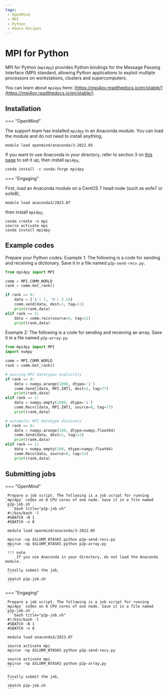 ```yaml
---
tags:
 - OpenMind
 - MPI
 - Python
 - Howto Recipes
---
```


# MPI for Python

MPI for Python (`mpi4py`) provides Python bindings for the Message Passing Interface (MPI) standard, allowing Python applications to exploit multiple processors on workstations, clusters and supercomputers.

You can learn about `mpi4py` here: [https://mpi4py.readthedocs.io/en/stable/](https://mpi4py.readthedocs.io/en/stable/).



## Installation 

=== "OpenMind"

The support team has installed `mpi4py` in an Anaconda module. You can load the module and do not need to install anything,
```
module load openmind/anaconda/3-2022.05
```

If you want to use Anaconda in your directory, refer to section 3 on [this page](https://github.mit.edu/MGHPCC/OpenMind/wiki/How-to-make-Python-ready-for-use%3F) to set it up, then install `mpi4py`, 
```
conda install -c conda-forge mpi4py
```

=== "Engaging"

First, load an Anaconda module on a CentOS 7 head node (such as eofe7 or eofe8),
```
module load anaconda3/2023.07
```
then install `mpi4py`, 
```
conda create -n mpi
source activate mpi
conda install mpi4py
```

## Example codes

Prepare your Python codes. Example 1: The following is a code for sending and receiving a dictionary. Save it in a file named `p2p-send-recv.py`.
```python title="p2p-send-recv.py"
from mpi4py import MPI

comm = MPI.COMM_WORLD
rank = comm.Get_rank()

if rank == 0:
    data = {'a': 7, 'b': 3.14}
    comm.send(data, dest=1, tag=11)
    print(rank,data)
elif rank == 1:
    data = comm.recv(source=0, tag=11)
    print(rank,data)
``` 

Example 2: The following is a code for sending and receiving an array. Save it in a file named `p2p-array.py`.
```python title="p2p-array.py"
from mpi4py import MPI
import numpy

comm = MPI.COMM_WORLD
rank = comm.Get_rank()

# passing MPI datatypes explicitly
if rank == 0:
    data = numpy.arange(1000, dtype='i')
    comm.Send([data, MPI.INT], dest=1, tag=77)
    print(rank,data)
elif rank == 1:
    data = numpy.empty(1000, dtype='i')
    comm.Recv([data, MPI.INT], source=0, tag=77)
    print(rank,data)

# automatic MPI datatype discovery
if rank == 0:
    data = numpy.arange(100, dtype=numpy.float64)
    comm.Send(data, dest=1, tag=13)
    print(rank,data)
elif rank == 1:
    data = numpy.empty(100, dtype=numpy.float64)
    comm.Recv(data, source=0, tag=13)
    print(rank,data)
```

## Submitting jobs

=== "OpenMind"

     Prepare a job script. The following is a job script for running `mpi4py` codes on 8 CPU cores of one node. Save it in a file named `p2p-job.sh`.
     ```bash title="p2p-job.sh"
     #!/bin/bash -l
     #SBATCH -N 1
     #SBATCH -n 8

     module load openmind/anaconda/3-2022.05

     mpirun -np $SLURM_NTASKS python p2p-send-recv.py
     mpirun -np $SLURM_NTASKS python p2p-array.py
     ```
     !!! note
         If you use Anaconda in your directory, do not load the Anaconda module. 

     Finally submit the job,
     ```
     sbatch p2p-job.sh
     ```

=== "Engaging"

     Prepare a job script. The following is a job script for running `mpi4py` codes on 8 CPU cores of one node. Save it in a file named `p2p-job.sh`.
     ```bash title="p2p-job.sh"
     #!/bin/bash -l
     #SBATCH -N 1
     #SBATCH -n 8

     module load anaconda3/2023.07

     source activate mpi
     mpirun -np $SLURM_NTASKS python p2p-send-recv.py

     source activate mpi
     mpirun -np $SLURM_NTASKS python p2p-array.py
     ```

     Finally submit the job,
     ```
     sbatch p2p-job.sh
     ```

